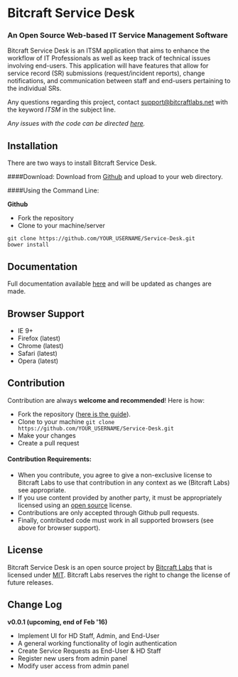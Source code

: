# Bitcraft Service Desk
### An Open Source Web-based IT Service Management Software

Bitcraft Service Desk is an ITSM application that aims to enhance the workflow of IT Professionals as well as keep track of technical issues involving end-users. This application will have features that allow for service record (SR) submissions (request/incident reports), change notifications, and communication between staff and end-users pertaining to the individual SRs.

Any questions regarding this project, contact [support@bitcraftlabs.net](mailto:support@bitcraftlabs.net) with the keyword *ITSM* in the subject line.

*Any issues with the code can be directed [here](https://github.com/bitcraft-labs/Service-Desk/issues).*

Installation
------------
There are two ways to install Bitcraft Service Desk.

####Download:
Download from [Github](https://github.com/bitcraft-labs/Service-Desk/archive/pre-alpha.zip) and upload to your web directory.

####Using the Command Line:

**Github**

- Fork the repository
- Clone to your machine/server
```
git clone https://github.com/YOUR_USERNAME/Service-Desk.git
bower install
```

Documentation
-------------
Full documentation available [here](http://itsm-docs.bitcraftlabs.net) and will be updated as changes are made.

Browser Support
---------------
- IE 9+
- Firefox (latest)
- Chrome (latest)
- Safari (latest)
- Opera (latest)

Contribution
------------
Contribution are always **welcome and recommended**! Here is how:

- Fork the repository ([here is the guide](https://help.github.com/articles/fork-a-repo/)).
- Clone to your machine ```git clone https://github.com/YOUR_USERNAME/Service-Desk.git```
- Make your changes
- Create a pull request

#### Contribution Requirements:

- When you contribute, you agree to give a non-exclusive license to Bitcraft Labs to use that contribution in any context as we (Bitcraft Labs) see appropriate.
- If you use content provided by another party, it must be appropriately licensed using an [open source](http://opensource.org/licenses) license.
- Contributions are only accepted through Github pull requests.
- Finally, contributed code must work in all supported browsers (see above for browser support).

License
-------
Bitcraft Service Desk is an open source project by [Bitcraft Labs](https://bitcraftlabs.net) that is licensed under [MIT](http://opensource.org/licenses/MIT). Bitcraft Labs reserves the right to change the license of future releases.

Change Log
----------
**v0.0.1 (upcoming, end of Feb '16)**
- Implement UI for HD Staff, Admin, and End-User
- A general working functionality of login authentication
- Create Service Requests as End-User & HD Staff
- Register new users from admin panel
- Modify user access from admin panel
